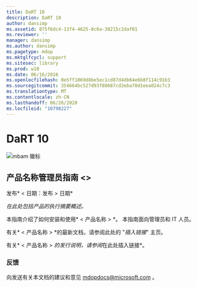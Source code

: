 ```yaml
---
title: DaRT 10
description: DaRT 10
author: dansimp
ms.assetid: 875f6dc4-13f4-4625-8c6a-38215c2daf01
ms.reviewer: ''
manager: dansimp
ms.author: dansimp
ms.pagetype: mdop
ms.mktglfcycl: support
ms.sitesec: library
ms.prod: w10
ms.date: 06/16/2016
ms.openlocfilehash: 0e5ff1069d8be5ec1cd87d4db64e6b8f114c91b3
ms.sourcegitcommit: 354664bc527d93f80687cd2eba70d1eea024c7c3
ms.translationtype: MT
ms.contentlocale: zh-CN
ms.lasthandoff: 06/26/2020
ms.locfileid: "10798227"
---
```

# DaRT 10


![mbam 徽标](images/mbam-logo-sm.gif)

## <a href="" id="administrator-s-guide-for--product-name-"></a>产品名称管理员指南 &lt;&gt;


发布* &lt; 日期：发布 &gt; 日期*

*在此处包括产品的执行摘要概述。*

本指南介绍了如何安装和使用* &lt; 产品名称 &gt; *。 本指南面向管理员和 IT 人员。

有关* &lt; 产品名称 &gt; *的最新文档，请参阅此处的 "*插入链接*" 主页。

有关* &lt; 产品名称 &gt; *的发行说明，请参阅*在此处插入链接*。

### 反馈

向发送有关本文档的建议和意见 <mdopdocs@microsoft.com> 。

 

 





